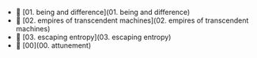 * 📂 [01. being and difference](01. being and difference)
* 📂 [02. empires of transcendent machines](02. empires of transcendent machines)
* 📂 [03. escaping entropy](03. escaping entropy)
* 📄 [00](00. attunement)
